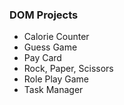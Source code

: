 ### DOM Projects

- Calorie Counter
- Guess Game
- Pay Card
- Rock, Paper, Scissors
- Role Play Game
- Task Manager
